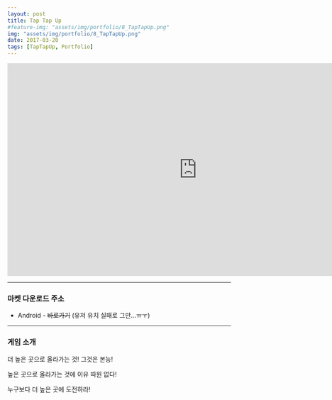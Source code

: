 ```yaml
---
layout: post
title: Tap Tap Up
#feature-img: "assets/img/portfolio/8_TapTapUp.png"
img: "assets/img/portfolio/8_TapTapUp.png"
date: 2017-03-20
tags: [TapTapUp, Portfolio]
---
```

<center><iframe width="853" height="480" src="https://www.youtube.com/embed/kTd3oSt8cB4" frameborder="0" allow="autoplay; encrypted-media" webkitallowfullscreen mozallowfullscreen allowfullscreen></iframe></center>

---

### 마켓 다운로드 주소

* Android - ~~바로가기~~ (유저 유치 실패로 그만...ㅠㅜ)

---

### 게임 소개

더 높은 곳으로 올라가는 것! 그것은 본능!

높은 곳으로 올라가는 것에 이유 따윈 없다!

누구보다 더 높은 곳에 도전하라!